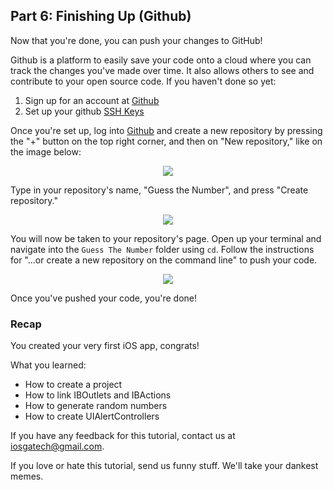 ## Part 6: Finishing Up (Github)

Now that you're done, you can push your changes to GitHub!

Github is a platform to easily save your code onto a cloud where you can track the changes you've made over time. It also allows others to see and contribute to your open source code. If you haven't done so yet:

1. Sign up for an account at [Github](https://www.github.com)
2. Set up your github [SSH Keys](https://help.github.com/articles/generating-ssh-keys/)

Once you're set up, log into [Github](https://www.github.com) and create a new repository by pressing the "+" button on the top right corner, and then on "New repository," like on the image below:

<p align="center"> <img src="/assets/guessthenumber/newRepo.png" align="center" style="max-width:75%"> </p>

Type in your repository's name, "Guess the Number", and press "Create repository."

<p align="center"> <img src="/assets/guessthenumber/repoName.png" align="center" style="max-width:75%"> </p>

You will now be taken to your repository's page. Open up your terminal and navigate into the `Guess The Number` folder using `cd`. Follow the instructions for "...or create a new repository on the command line" to push your code.

<p align="center"> <img src="/assets/guessthenumber/pushCode.png" align="center" style="max-width:75%"> </p>

Once you've pushed your code, you're done!

### Recap
You created your very first iOS app, congrats!

What you learned:
- How to create a project
- How to link IBOutlets and IBActions
- How to generate random numbers
- How to create UIAlertControllers

If you have any feedback for this tutorial, contact us at iosgatech@gmail.com.

If you love or hate this tutorial, send us funny stuff. We'll take your dankest memes.
